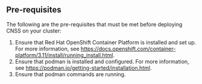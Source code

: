 ## Pre-requisites ##
The following are the pre-requisites that must be met before deploying CNSS on your cluster:
 1. Ensure that Red Hat OpenShift Container Platform is installed and set up. For more information, see https://docs.openshift.com/container-platform/3.11/install/running_install.html.
 2. Ensure that podman is installed and configured. For more information, see https://podman.io/getting-started/installation.html.
 3. Ensure that podman commands are running.

